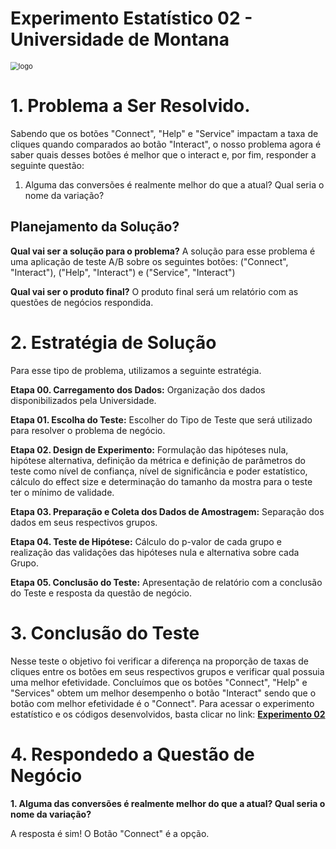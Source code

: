 # Experimento Estatístico 02 - Universidade de Montana

<img src="[https://github.com/jefferson-datascience/project_eletronic_house/blob/main/images/logo_eletronic_house.jpg](https://github.com/jefferson-datascience/project_university_montana/blob/main/logo_university.jpg)" alt="logo" style="zoom:80%;" />



# 1. Problema a Ser Resolvido.

Sabendo que os botões "Connect", "Help" e "Service" impactam a taxa de cliques quando comparados ao botão "Interact", o nosso problema agora é saber quais desses botões é melhor que o interact e, por fim, responder a seguinte questão: 
 
1. Alguma das conversões é realmente melhor do que a atual? Qual seria o nome da variação?


 ## Planejamento da Solução?
 
**Qual vai ser a solução para o problema?** A solução para esse problema é uma aplicação de teste A/B sobre os seguintes botões: ("Connect", "Interact"), ("Help", "Interact") e ("Service", "Interact")
 
**Qual vai ser o produto final?** O produto final será um relatório com as questões de negócios respondida. 


# 2. Estratégia de Solução

Para esse tipo de problema, utilizamos a seguinte estratégia.

**Etapa 00. Carregamento dos Dados:** Organização dos dados disponibilizados pela Universidade.

**Etapa 01. Escolha do Teste:** Escolher do Tipo de Teste que será utilizado para resolver o problema de negócio.

**Etapa 02. Design de Experimento:** Formulação das hipóteses nula, hipótese alternativa, definição da métrica e definição de parâmetros do teste como nível de confiança, nível de significância e poder estatístico, cálculo do effect size e determinação do tamanho da mostra para o teste ter o mínimo de validade.

**Etapa 03. Preparação e Coleta dos Dados de Amostragem:** Separação dos dados em seus respectivos grupos.

**Etapa 04. Teste de Hipótese:** Cálculo do p-valor de cada grupo e realização das validações das hipóteses nula e alternativa sobre cada Grupo.

**Etapa 05. Conclusão do Teste:** Apresentação de relatório com a conclusão do Teste e resposta da questão de negócio.

# 3. Conclusão do Teste

Nesse teste o objetivo foi verificar a diferença na proporção de taxas de cliques entre os botões em seus respectivos grupos e verificar qual possuia uma melhor efetividade. Concluímos que os botões "Connect", "Help" e "Services" obtem um melhor desempenho o botão "Interact" sendo que o botão com melhor efetividade é o "Connect". Para acessar o experimento estatístico e os códigos desenvolvidos, basta clicar no link: **[Experimento 02](https://github.com/jefferson-datascience/project_university_montana/blob/main/Project%20University%20Montana/notebooks/teste_botoes_efetividade.ipynb)**

# 4. Respondedo a Questão de Negócio

**1. Alguma das conversões é realmente melhor do que a atual? Qual seria o nome da variação?**

A resposta é sim! O Botão "Connect" é a opção.


